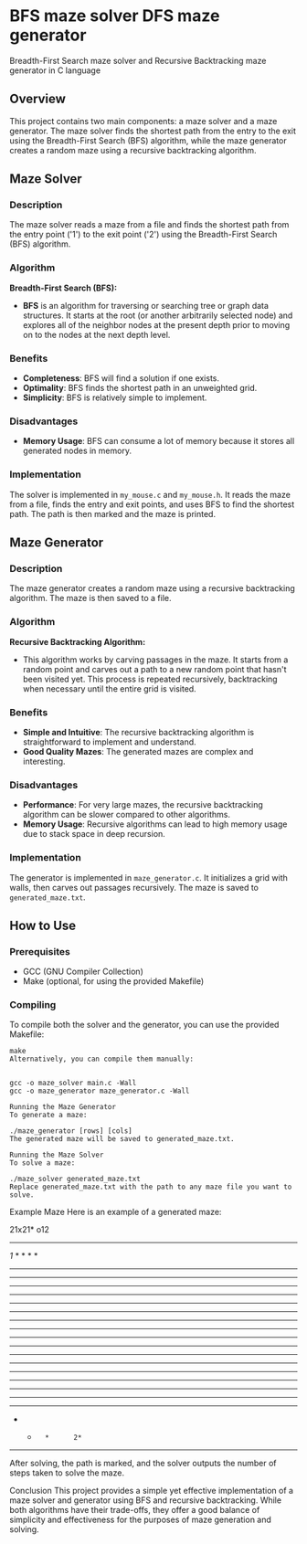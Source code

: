 # BFS maze solver DFS maze generator
Breadth-First Search maze solver and Recursive Backtracking maze generator in C language

## Overview

This project contains two main components: a maze solver and a maze generator. The maze solver finds the shortest path from the entry to the exit using the Breadth-First Search (BFS) algorithm, while the maze generator creates a random maze using a recursive backtracking algorithm.

## Maze Solver

### Description

The maze solver reads a maze from a file and finds the shortest path from the entry point ('1') to the exit point ('2') using the Breadth-First Search (BFS) algorithm.

### Algorithm

**Breadth-First Search (BFS):**

- **BFS** is an algorithm for traversing or searching tree or graph data structures. It starts at the root (or another arbitrarily selected node) and explores all of the neighbor nodes at the present depth prior to moving on to the nodes at the next depth level.

### Benefits

- **Completeness**: BFS will find a solution if one exists.
- **Optimality**: BFS finds the shortest path in an unweighted grid.
- **Simplicity**: BFS is relatively simple to implement.

### Disadvantages

- **Memory Usage**: BFS can consume a lot of memory because it stores all generated nodes in memory.

### Implementation

The solver is implemented in `my_mouse.c` and `my_mouse.h`. It reads the maze from a file, finds the entry and exit points, and uses BFS to find the shortest path. The path is then marked and the maze is printed.

## Maze Generator

### Description

The maze generator creates a random maze using a recursive backtracking algorithm. The maze is then saved to a file.

### Algorithm

**Recursive Backtracking Algorithm:**

- This algorithm works by carving passages in the maze. It starts from a random point and carves out a path to a new random point that hasn't been visited yet. This process is repeated recursively, backtracking when necessary until the entire grid is visited.

### Benefits

- **Simple and Intuitive**: The recursive backtracking algorithm is straightforward to implement and understand.
- **Good Quality Mazes**: The generated mazes are complex and interesting.

### Disadvantages

- **Performance**: For very large mazes, the recursive backtracking algorithm can be slower compared to other algorithms.
- **Memory Usage**: Recursive algorithms can lead to high memory usage due to stack space in deep recursion.

### Implementation

The generator is implemented in `maze_generator.c`. It initializes a grid with walls, then carves out passages recursively. The maze is saved to `generated_maze.txt`.

## How to Use

### Prerequisites

- GCC (GNU Compiler Collection)
- Make (optional, for using the provided Makefile)

### Compiling

To compile both the solver and the generator, you can use the provided Makefile:

```
make
Alternatively, you can compile them manually:


gcc -o maze_solver main.c -Wall
gcc -o maze_generator maze_generator.c -Wall

Running the Maze Generator
To generate a maze:

./maze_generator [rows] [cols]
The generated maze will be saved to generated_maze.txt.

Running the Maze Solver
To solve a maze:

./maze_solver generated_maze.txt
Replace generated_maze.txt with the path to any maze file you want to solve.
```

Example Maze
Here is an example of a generated maze:


21x21* o12
*********************
*1*     * *       * *
* * *** * * *** * * *
*   *   *   * * *   *
***** *** *** * *** *
*   *   *     *   * *
* ***** ***** *** ***
*       *   * * *   *
* ********* * * *** *
* *     *   * *   * *
* * * * * * * * * * *
* * * * * *   * * * *
* * * * * ******* * *
* * * * *         * *
* *** * *********** *
* *   * *       *   *
* * *** * ***** * ***
* * * *   *   * *   *
* * * ***** * * *** *
*   *       *      2*
*********************
After solving, the path is marked, and the solver outputs the number of steps taken to solve the maze.

Conclusion
This project provides a simple yet effective implementation of a maze solver and generator using BFS and recursive backtracking. While both algorithms have their trade-offs, they offer a good balance of simplicity and effectiveness for the purposes of maze generation and solving.